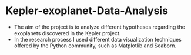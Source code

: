 # Kepler-exoplanet-Data-Analysis
- The aim of the project is to analyze different hypotheses regarding the exoplanets discovered in the Kepler project.
- In the research process I used different data visualization techniques offered by the Python community, such as Matplotlib and Seaborn.